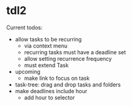 # tdl2

Current todos:

- allow tasks to be recurring
  - via context menu
  - recurring tasks must have a deadline set
  - allow setting recurrence frequency
  - must extend Task
- upcoming
	- make link to focus on task
- task-tree: drag and drop tasks and folders
- make deadlines include hour
  - add hour to selector

